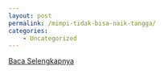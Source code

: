 ```yaml
---
layout: post
permalink: /mimpi-tidak-bisa-naik-tangga/
categories:
    - Uncategorized
---
```


[Baca Selengkapnya](/10)
